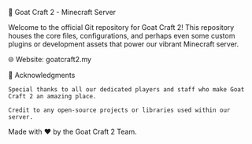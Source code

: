 🐐 Goat Craft 2 - Minecraft Server

Welcome to the official Git repository for Goat Craft 2! This repository houses the core files, configurations, and perhaps even some custom plugins or development assets that power our vibrant Minecraft server.

🌐 Website: goatcraft2.my

🙏 Acknowledgments

    Special thanks to all our dedicated players and staff who make Goat Craft 2 an amazing place.

    Credit to any open-source projects or libraries used within our server.

Made with ❤️ by the Goat Craft 2 Team.

